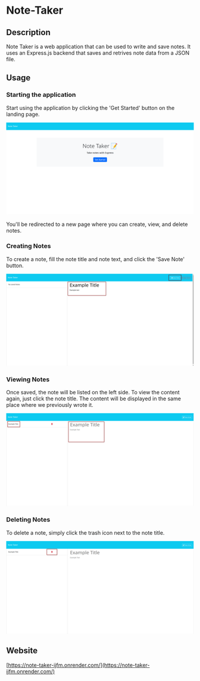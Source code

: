 # Note-Taker


## Description

 Note Taker is a web application that can be used to write and save notes. It uses an Express.js backend that saves and retrives note data from a JSON file.

## Usage

### Starting the application

Start using the application by clicking the 'Get Started' button on the landing page.

![Landing Page Screenshot](./assets/images/landing_page_screenshot.png)

You'll be redirected to a new page where you can create, view, and delete notes.

### Creating Notes

To create a note, fill the note title and note text, and click the 'Save Note' button.

![Saving Note Screenshot](./assets/images/saving_note_screenshot.png)

### Viewing Notes

Once saved, the note will be listed on the left side. To view the content again, just click the note title. The content will be displayed in the same place where we previously wrote it.

![Viewing Note Screenshot](./assets/images/viewing_note_screenshot.png)

### Deleting Notes

To delete a note, simply click the trash icon next to the note title.

![Dark Theme Screenshot](./assets/images/deleting_note_screenshot.png)

## Website

[https://note-taker-ijfm.onrender.com/](https://note-taker-ijfm.onrender.com/)
